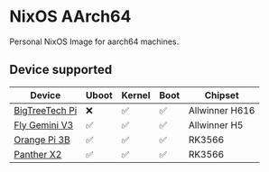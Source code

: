 # NixOS AArch64

Personal NixOS Image for aarch64 machines.

## Device supported

| Device                                                                                                      | Uboot | Kernel | Boot             | Chipset        |
|-------------------------------------------------------------------------------------------------------------|-------|--------|------------------|----------------|
| [BigTreeTech Pi](https://biqu.equipment/products/bigtreetech-btt-pi-v1-2)                                   | ❌    | ✅    | ✅               | Allwinner H616 |
| [Fly Gemini V3](https://item.taobao.com/item.htm?id=661670024975)                                           | ✅    | ✅    | ✅               | Allwinner H5   |
| [Orange Pi 3B](http://www.orangepi.org/html/hardWare/computerAndMicrocontrollers/details/Orange-Pi-3B.html) | ✅    | ✅    | ✅               | RK3566         |
| [Panther X2](https://panther.global)                                                                        | ✅    | ✅    | ✅               | RK3566         |
